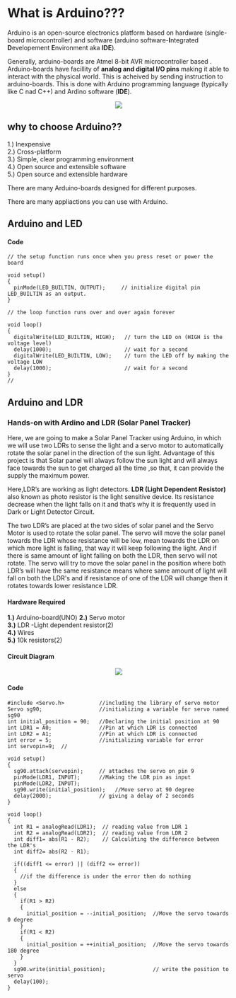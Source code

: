 # What is Arduino???

Arduino is an open-source electronics platform based on hardware (single-board microcontroller) and software (arduino software-**I**ntegrated **D**evelopement **E**nvironment aka **IDE**).  

Generally, arduino-boards are Atmel 8-bit AVR microcontroller based . Arduino-boards have facillity of **analog and digital I/O pins** making it able to interact with the physical world. This is acheived by sending instruction to arduino-boards. This is done with Arduino programming language (typically like C nad C++) and Ardino software (**IDE**).  

<p align="center"> 
<img src="https://user-images.githubusercontent.com/35935951/37903485-bc8891c6-3115-11e8-8074-6a7041c03da9.jpg">
</p>

## why to choose Arduino??

1.) Inexpensive  
2.) Cross-platform  
3.) Simple, clear programming environment  
4.) Open source and extensible software  
5.) Open source and extensible hardware  

There are many Arduino-boards designed for different purposes.  

There are many appliactions you can use with Arduino.   

## Arduino and LED



#### Code

```
// the setup function runs once when you press reset or power the board  

void setup()  
{  
  pinMode(LED_BUILTIN, OUTPUT);     // initialize digital pin LED_BUILTIN as an output.  
}  

// the loop function runs over and over again forever  

void loop()  
{  
  digitalWrite(LED_BUILTIN, HIGH);   // turn the LED on (HIGH is the voltage level)  
  delay(1000);                       // wait for a second  
  digitalWrite(LED_BUILTIN, LOW);    // turn the LED off by making the voltage LOW  
  delay(1000);                       // wait for a second  
}  
//
```

##  Arduino and LDR

### Hands-on with Ardino and LDR (Solar Panel Tracker)

Here, we are going to make a Solar Panel Tracker using Arduino, in which we will use two LDRs to sense the light and a servo motor to automatically rotate the solar panel in the direction of the sun light. Advantage of this project is that Solar panel will always follow the sun light and will always face towards the sun to get charged all the time ,so that, it can provide the supply the maximum power.  
 
Here,LDR’s are working as light detectors. **LDR (Light Dependent Resistor)** also known as photo resistor is the light sensitive device. Its resistance decrease when the light falls on it and that’s why it is frequently used in Dark or Light Detector Circuit.  

The two LDR’s are placed at the two sides of solar panel and the Servo Motor is used to rotate the solar panel. The servo will move the solar panel towards the LDR whose resistance will be low, mean towards the LDR on which more light is falling, that way it will keep following the light. And if there is same amount of light falling on both the LDR, then servo will not rotate. The servo will try to move the solar panel in the position where both LDR’s will have the same resistance means where same amount of light will fall on both the LDR's and if resistance of one of the LDR will change then it rotates towards lower resistance LDR.

#### Hardware Required

**1.)** Arduino-board(UNO)
**2.)** Servo motor  
**3.)** LDR -Light dependent resistor(2)  
**4.)** Wires  
**5.)** 10k resistors(2)  

#### Circuit Diagram

<p align="center"> 
<img src="https://user-images.githubusercontent.com/35935951/37902808-3efdadba-3113-11e8-99cb-9f5ed9e78f0a.png">
</p>  

#### Code

```
#include <Servo.h>           //including the library of servo motor   
Servo sg90;                  //initializing a variable for servo named sg90  
int initial_position = 90;   //Declaring the initial position at 90  
int LDR1 = A0;               //Pin at which LDR is connected  
int LDR2 = A1;               //Pin at which LDR is connected  
int error = 5;               //initializing variable for error  
int servopin=9;  //

void setup()  
{   
  sg90.attach(servopin);     // attaches the servo on pin 9  
  pinMode(LDR1, INPUT);      //Making the LDR pin as input  
  pinMode(LDR2, INPUT);
  sg90.write(initial_position);   //Move servo at 90 degree  
  delay(2000);               // giving a delay of 2 seconds  
}  
 
void loop()  
{  
  int R1 = analogRead(LDR1);  // reading value from LDR 1  
  int R2 = analogRead(LDR2);  // reading value from LDR 2  
  int diff1= abs(R1 - R2);    // Calculating the difference between the LDR's  
  int diff2= abs(R2 - R1);  
  
  if((diff1 <= error) || (diff2 <= error))  
  {  
    //if the difference is under the error then do nothing
  } 
  else  
  {    
    if(R1 > R2)  
    {  
      initial_position = --initial_position;  //Move the servo towards 0 degree  
    }  
    if(R1 < R2)  
    {
      initial_position = ++initial_position;  //Move the servo towards 180 degree  
    }  
  }  
  sg90.write(initial_position);               // write the position to servo  
  delay(100);  
}  

```
